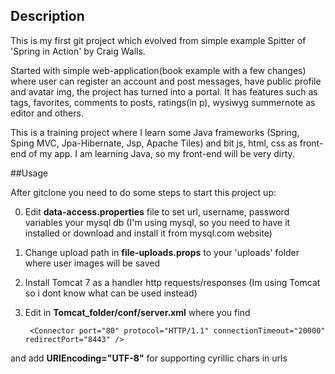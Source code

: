 ## Description

This is my first git project which evolved from simple example Spitter of 'Spring in Action' by Craig Walls.

Started with simple web-application(book example with a few changes) where user can register an account and post messages,
have public profile and avatar img, the project has turned into a portal. It has features such as tags, favorites,
comments to posts, ratings(in p), wysiwyg summernote as editor and others.

This is a training project where I learn some Java frameworks (Spring, Sping MVC, Jpa-Hibernate, Jsp, Apache Tiles) 
and bit js, html, css as front-end of my app. I am learning Java, so my front-end will be very dirty.

##Usage

After gitclone you need to do some steps to start this project up:

0. Edit **data-access.properties** file to set url, username, password variables your mysql db (I'm using mysql, so you need to have it installed or download and install it from mysql.com website)

0. Change upload path in **file-uploads.props** to your 'uploads' folder where user images will be saved 

0. Install Tomcat 7 as a handler http requests/responses (Im using Tomcat so i dont know what can be used instead)

0. Edit in **Tomcat_folder/conf/server.xml** where you find 
    					
    					
    	<Connector port="80" protocol="HTTP/1.1" connectionTimeout="20000" redirectPort="8443" /> 
and add **URIEncoding="UTF-8"** for supporting cyrillic chars in urls
			
			
